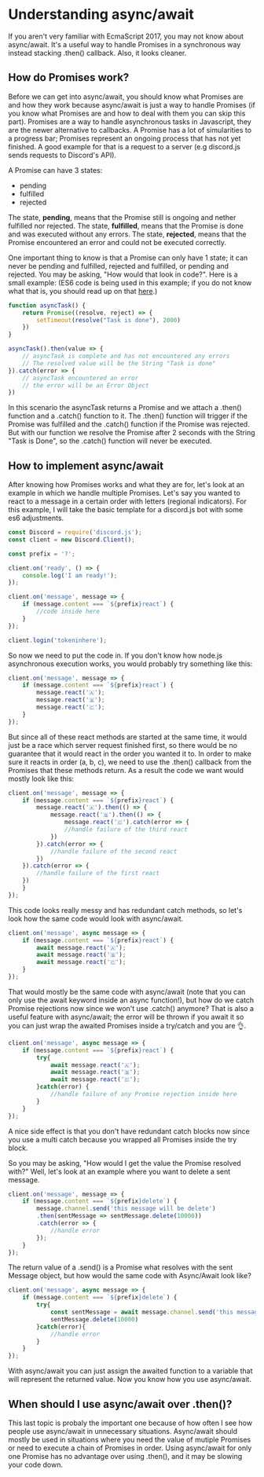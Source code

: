 # Understanding async/await

If you aren't very familiar with EcmaScript 2017, you may not know about async/await. It's a useful way to handle Promises in a synchronous way instead stacking .then() callback. Also, it looks cleaner.

## How do Promises work?

Before we can get into async/await, you should know what Promises are and how they work because async/await is just a way to handle Promises (if you know what Promises are and how to deal with them you can skip this part). Promises are a way to handle asynchronous tasks in Javascript, they are the newer alternative to callbacks. A Promise has a lot of simularities to a progress bar; Promises represent an ongoing process that has not yet finished. A good example for that is a request to a server (e.g discord.js sends requests to Discord's API).

A Promise can have 3 states:

* pending
* fulfilled
* rejected

The state, **pending**, means that the Promise still is ongoing and nether fulfilled nor rejected.
The state, **fulfilled**, means that the Promise is done and was executed without any errors.
The state, **rejected**, means that the Promise encountered an error and could not be executed correctly.

One important thing to know is that a Promise can only have 1 state; it can never be pending and fulfilled, rejected and fulfilled, or pending and rejected. You may be asking, "How would that look in code?". Here is a small example:
(ES6 code is being used in this example; if you do not know what that is, you should read up on that [here](/additional-info/es6-syntax).)

```js
function asyncTask() {
	return Promise((resolve, reject) => {
		setTimeout(resolve("Task is done"), 2000)
	})
}

asyncTask().then(value => {
	// asyncTask is complete and has not encountered any errors
	// The resolved value will be the String "Task is done"
}).catch(error => {
	// asyncTask encountered an error
	// the error will be an Error Object
})
```

In this scenario the asyncTask returns a Promise and we attach a .then() function and a .catch() function to it. The .then() function will trigger if the Promise was fulfilled and the .catch() function if the Promise was rejected. But with our function we resolve the Promise after 2 seconds with the String "Task is Done", so the .catch() function will never be executed.

## How to implement async/await

After knowing how Promises works and what they are for, let's look at an example in which we handle multiple Promises. Let's say you wanted to react to a message in a certain order with letters (regional indicators). For this example, I will take the basic template for a discord.js bot with some es6 adjustments.

```js
const Discord = require('discord.js');
const client = new Discord.Client();

const prefix = '?';

client.on('ready', () => {
	console.log('I am ready!');
});

client.on('message', message => {
	if (message.content === `${prefix}react`) {
		//code inside here
	}
});

client.login('tokeninhere');
```

So now we need to put the code in. If you don't know how node.js asynchronous execution works, you would probably try something like this:

```js
client.on('message', message => {
	if (message.content === `${prefix}react`) {
		message.react('🇦');
		message.react('🇧');
		message.react('🇨');
	}
});
```

But since all of these react methods are started at the same time, it would just be a race which server request finished first, so there would be no guarantee that it would react in the order you wanted it to. In order to make sure it reacts in order (a, b, c), we need to use the .then() callback from the Promises that these methods return. As a result the code we want would mostly look like this:

```js
client.on('message', message => {
	if (message.content === `${prefix}react`) {
		message.react('🇦').then(() => {
			message.react('🇧').then(() => {
				message.react('🇨').catch(error => {
				//handle failure of the third react
			})
		}).catch(error => {
			//handle failure of the second react
		})
	}).catch(error => {
		//handle failure of the first react
	})
	}
});
```

This code looks really messy and has redundant catch methods, so let's look how the same code would look with async/await.

```js
client.on('message', async message => {
	if (message.content === `${prefix}react`) {
		await message.react('🇦');
		await message.react('🇧');
		await message.react('🇨');
	}
});
```

That would mostly be the same code with async/await (note that you can only use the await keyword inside an async function!), but how do we catch Promise rejections now since we won't use .catch() anymore? That is also a useful feature with async/await; the error will be thrown if you await it so you can just wrap the awaited Promises inside a try/catch and you are 👌. 

```js
client.on('message', async message => {
	if (message.content === `${prefix}react`) {
		try{
			await message.react('🇦');
			await message.react('🇧');
			await message.react('🇨');
		}catch(error) {
			//handle failure of any Promise rejection inside here
		}
	}
});
```

A nice side effect is that you don't have redundant catch blocks now since you use a multi catch because you wrapped all Promises inside the try block. 

So you may be asking, "How would I get the value the Promise resolved with?" Well, let's look at an example where you want to delete a sent message.

```js
client.on('message', message => {
	if (message.content === `${prefix}delete`) {
		message.channel.send('this message will be delete')
		.then(sentMessage => sentMessage.delete(10000))
		.catch(error => {
			//handle error
		});
	}
});
```

The return value of a .send() is a Promise what resolves with the sent Message object, but how would the same code with Async/Await look like?

```js
client.on('message', async message => {
	if (message.content === `${prefix}delete`) {
		try{
			const sentMessage = await message.channel.send('this message will be delete')
			sentMessage.delete(10000)
		}catch(error){
			//handle error
		}
	}
});
```

With async/await you can just assign the awaited function to a variable that will represent the returned value. Now you know how you use async/await.

## When should I use async/await over .then()?

This last topic is probaly the important one because of how often I see how people use async/await in unnecessary situations. Async/await should mostly be used in situations where you need the value of mutiple Promises or need to execute a chain of Promises in order. Using async/await for only one Promise has no advantage over using .then(), and it may be slowing your code down.
